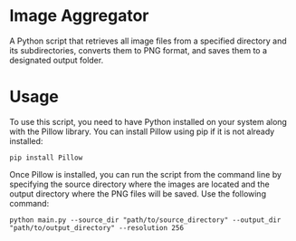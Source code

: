 # Image Aggregator
A Python script that retrieves all image files from a specified directory and its subdirectories, converts them to PNG format, and saves them to a designated output folder.

# Usage

To use this script, you need to have Python installed on your system along with the Pillow library. You can install Pillow using pip if it is not already installed:

`
pip install Pillow
`

Once Pillow is installed, you can run the script from the command line by specifying the source directory where the images are located and the output directory where the PNG files will be saved. Use the following command:

`
python main.py --source_dir "path/to/source_directory" --output_dir "path/to/output_directory" --resolution 256
`
